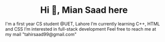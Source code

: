 <h1 align="center"> Hi 👋, Mian Saad here </h1>
I'm a first year CS student @UET, Lahore
I’m currently learning C++, HTML and CSS
I’m interested in full-stack development
Feel free to reach me at my mail "tahirsaad99@gmail.com"
